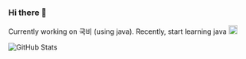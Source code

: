 ### Hi there 👋

Currently working on 국비 (using java). Recently, start learning java <img src='https://i.imgur.com/njfpapZ.png' height='18'/> 

![GitHub Stats](https://github-readme-stats.vercel.app/api?username=maxam2017&show_icons=true&count_private=true&custom_title=My%20GitHub%20Stats%20%F0%9F%91%A8%F0%9F%8F%BB%E2%80%8D%F0%9F%92%BB)

<!--
**wjs960/wjs960** is a ✨ _special_ ✨ repository because its `README.md` (this file) appears on your GitHub profile.

Here are some ideas to get you started:

- 🔭 I’m currently working on ...
- 🌱 I’m currently learning ...
- 👯 I’m looking to collaborate on ...
- 🤔 I’m looking for help with ...
- 💬 Ask me about ...
- 📫 How to reach me: ...
- 😄 Pronouns: ...
- ⚡ Fun fact: ...
-->
